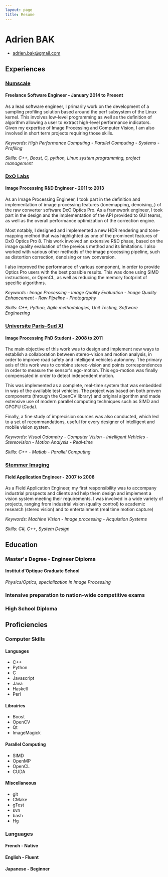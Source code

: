 ```yaml
---
layout: page
title: Resume
---
```


# Adrien BAK

 * <adrien.bak@gmail.com>

## Experiences

### [Numscale](http://www.numscale.com) 
#### Freelance Software Engineer - January 2014 to Present

As a lead software engineer, I primarily work on the development of a sampling profiling solution based around the perf subsystem of the Linux kernel. This involves low-level programming as well as the definition of algorithm allowing a user to extract high-level performance indicators. Given my expertise of Image Processing and Computer Vision, I am also involved in short term projects requiring those skills.

*Keywords: High Performance Computing - Parallel Computing - Systems - Profiling*

*Skills: C++, Boost, C, python, Linux system programming, project management*

### [DxO Labs](http://www.dxo.com)
#### Image Processing R&D Engineer - 2011 to 2013

As an Image Processing Engineer, I took part in the definition and implementation of image processing features  (tonemapping, denoising,.) of the raw converter software DxO Optics Pro. As a framework engineer, I took part in the design and the implementation of the API provided to GUI teams, as well as the overall performance optimization of the correction engine.

Most notably, I designed and implemented a new HDR rendering and tone-mapping method that was highlighted as one of the prominent features of DxO Optics Pro 8. This work involved an extensive R\&D phase, based on the image quality evaluation of the previous method and its limitations. I also worked with various other methods of the image processing pipeline, such as distortion correction, denoising or raw conversion.

I also improved the performance of various component, in order to provide Optics Pro users with the best possible results. This was done using SIMD instructions, or OpenCL, as well as reducing the memory footprint of specific algorithms.

*Keywords : Image Processing - Image Quality Evaluation - Image Quality Enhancement - Raw Pipeline - Photography*

*Skills: C++, Python, Agile methodologies, Unit Testing, Software Engineering*

### [Universite Paris-Sud XI](http://www.u-psud.fr/)
#### Image Processing PhD Student - 2008 to 2011

The main objective of this work was to design and implement new ways to establish a collaboration between stereo-vision and motion analysis, in order to improve road safety and intelligent vehicles autonomy. The primary axis of this work was to combine stereo-vision and points correspondences in order to measure the sensor's ego-motion. This ego-motion was finally compensated in order to detect independent motion. 

This was implemented as a complete, real-time system that was embedded in was of the  available test vehicles. The project was based on both proven components (through the OpenCV library) and original algorithm and made extensive use of modern parallel computing techniques such as SIMD and GPGPU (Cuda).

Finally, a fine study of imprecision sources was also conducted, which led to a set of recommandations, useful for every designer of intelligent and mobile vision system.

*Keywords: Visual Odometry - Computer Vision - Intelligent Vehicles - Stereovision - Motion Analysis - Real-time*

*Skills: C++ - Matlab - Parallel Computing*

### [Stemmer Imaging](http://www.stemmer-imaging.fr/)
#### Field Application Engineer - 2007 to 2008

As a Field Application Engineer, my first responsibility was to accompany industrial prospects and clients and help them design and implement a vision system meeting their requirements. I was involved in a wide variety of projects, ranging from industrial vision (quality control) to academic research (stereo vision) and to entertainment (real time motion capture)

*Keywords: Machine Vision - Image processing - Acquistion Systems*

*Skills: C#, C++, System Design*

## Education
### Master's Degree - Engineer Diploma
#### Institut d'Optique Graduate School

*Physics/Optics, specialization in Image Processing*

### Intensive preparation to nation-wide competitive exams

### High School Diploma

## Proficiencies
### Computer Skills 

#### Languages

 * C++
 * Python
 * C
 * Javascript
 * Java
 * Haskell
 * Perl

#### Librairies
 
 * Boost
 * OpenCV
 * Qt
 * ImageMagick


#### Parallel Computing

 * SIMD
 * OpenMP
 * OpenCL
 * CUDA

#### Miscellaneous

 * git
 * CMake
 * gTest
 * svn
 * bash
 * Hg

### Languages
#### French - Native
#### English - Fluent
#### Japanese - Beginner